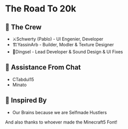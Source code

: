 # The Road To 20k

## 👥 The Crew

-   ⚔️Schwerty (Pablo) - UI Engenier, Developer
-   🏗️YassinArb - Builder, Modler & Texture Designer
-   🐺Dingsel - Lead Developer & Sound Design & UI Fixes

## 💬 Assistance From Chat

-   CTabdul15
-   Minato

## 🧠 Inspired By

-   Our Brains because we are Selfmade Hustlers

And also thanks to whoever made the Minecraft5 Font!